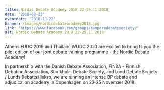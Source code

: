 ```yaml
---
title: Nordic Debate Academy 2018 22-25.11.2018
date: '2018-08-23'
eventdate: '2018-11-22'
banner: /images/nordicdebateacademy2018.jpg
link: 'https://www.facebook.com/groups/tamperedebatesociety/'
alt: Nordic Debate Academy 2018 22-25.11.2018
---
```

Athens EUDC 2019 and Thailand WUDC 2020 are excited to bring to you the pilot edition of our joint debate training programme - the Nordic Debate Academy!

In partnership with the Danish Debate Association, FINDA - Finnish Debating Association, Stockholm Debate Society, and Lund Debate Society / Lunds Debattsällskap, we are running an intense BP debate and adjudication academy in Copenhagen on 22-25 November 2018.
